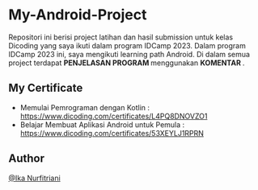 # My-Android-Project
Repositori ini berisi project latihan dan hasil submission untuk kelas Dicoding yang saya ikuti dalam program IDCamp 2023. Dalam program IDCamp 2023 ini, saya mengikuti learning path Android. Di dalam semua project terdapat <b> PENJELASAN PROGRAM </b> menggunakan <b> KOMENTAR </b>.

## My Certificate
- Memulai Pemrograman dengan Kotlin : https://www.dicoding.com/certificates/L4PQ8DNOVZO1
- Belajar Membuat Aplikasi Android untuk Pemula : https://www.dicoding.com/certificates/53XEYLJ1RPRN

## Author
[@Ika Nurfitriani](https://github.com/ikanurfitriani)